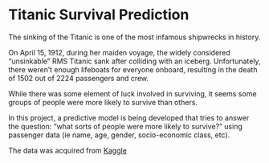 
# Titanic Survival Prediction

The sinking of the Titanic is one of the most infamous shipwrecks in history.

On April 15, 1912, during her maiden voyage, the widely considered “unsinkable” RMS Titanic sank after colliding with an iceberg. Unfortunately, there weren’t enough lifeboats for everyone onboard, resulting in the death of 1502 out of 2224 passengers and crew.

While there was some element of luck involved in surviving, it seems some groups of people were more likely to survive than others.

In this project, a predictive model is being developed that tries to answer the question: “what sorts of people were more likely to survive?” using passenger data (ie name, age, gender, socio-economic class, etc).

The data was acquired from <a href="https://www.kaggle.com/c/titanic">Kaggle</a>
